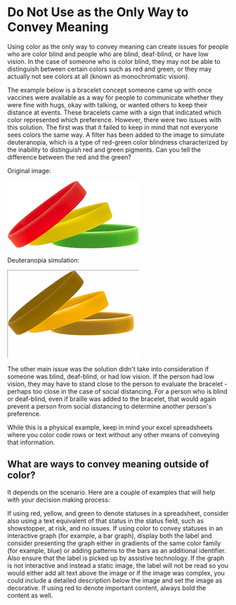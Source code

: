 # Do Not Use as the Only Way to Convey Meaning

Using color as the only way to convey meaning can create issues for people who are color blind and people who are blind, deaf-blind, or have low vision. In the case of someone who is color blind, they may not be able to distinguish between certain colors such as red and green, or they may actually not see colors at all (known as monochromatic vision).

The example below is a bracelet concept someone came up with once vaccines were available as a way for people to communicate whether they were fine with hugs, okay with talking, or wanted others to keep their distance at events. These bracelets came with a sign that indicated which color represented which preference. However, there were two issues with this solution. The first was that it failed to keep in mind that not everyone sees colors the same way. A filter has been added to the image to simulate deuteranopia, which is a type of red-green color blindness characterized by the inability to distinguish red and green pigments. Can you tell the difference between the red and the green?

Original image:

![A red, yellow, and green bracelet stacked together.](https://github.com/KristinaEngland/inclusive-by-design/blob/gh-pages/assets/img/social%20distance%20bracelets%20-%20web%20version.jpeg)

Deuteranopia simulation:

![A dark brown-green bracelet stacked on top of a yellow bracelet, which is stacked on top of a lightish brown bracelet.](https://github.com/KristinaEngland/inclusive-by-design/blob/gh-pages/assets/img/social%20distance%20bracelets%20deuteranopia%20-%20web%20version.jpeg)

The other main issue was the solution didn't take into consideration if someone was blind, deaf-blind, or had low vision. If the person had low vision, they may have to stand close to the person to evaluate the bracelet - perhaps too close in the case of social distancing. For a person who is blind or deaf-blind, even if braille was added to the bracelet, that would again prevent a person from social distancing to determine another person's preference. 

While this is a physical example, keep in mind your excel spreadsheets where you color code rows or text without any other means of conveying that information.

## What are ways to convey meaning outside of color?
It depends on the scenario. Here are a couple of examples that will help with your decision making process:

If using red, yellow, and green to denote statuses in a spreadsheet, consider also using a text equivalent of that status in the status field, such as showstopper, at risk, and no issues. 
If using color to convey statuses in an interactive graph (for example, a bar graph), display both the label and consider presenting the graph either in gradients of the same color family (for example, blue) or adding patterns to the bars as an additional identifier. Also ensure that the label is picked up by assistive technology. If the graph is not interactive and instead a static image, the label will not be read so you would either add alt text above the image or if the image was complex, you could include a detailed description below the image and set the image as decorative. 
If using red to denote important content, always bold the content as well. 
